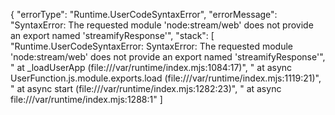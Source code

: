 {
    "errorType": "Runtime.UserCodeSyntaxError",
    "errorMessage": "SyntaxError: The requested module 'node:stream/web' does not provide an export named 'streamifyResponse'",
    "stack": [
        "Runtime.UserCodeSyntaxError: SyntaxError: The requested module 'node:stream/web' does not provide an export named 'streamifyResponse'",
        "    at _loadUserApp (file:///var/runtime/index.mjs:1084:17)",
        "    at async UserFunction.js.module.exports.load (file:///var/runtime/index.mjs:1119:21)",
        "    at async start (file:///var/runtime/index.mjs:1282:23)",
        "    at async file:///var/runtime/index.mjs:1288:1"
    ]
